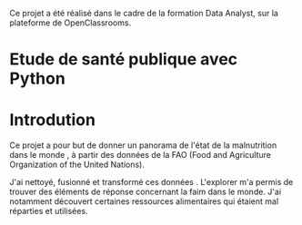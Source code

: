 
Ce projet a été réalisé dans le cadre de la formation Data Analyst, sur la plateforme de OpenClassrooms.
# Etude de santé publique avec Python

# Introdution

Ce projet a pour but de donner un panorama de l'état de la malnutrition dans le monde , à partir des données de la FAO (Food and Agriculture Organization of the United Nations).

J'ai nettoyé, fusionné et transformé ces données . L'explorer m'a permis de trouver des éléments de réponse concernant la faim dans le monde. J'ai notamment découvert certaines ressources alimentaires qui étaient mal réparties et utilisées.
